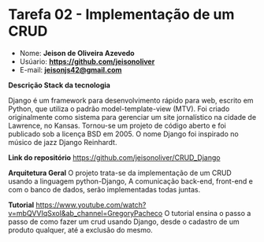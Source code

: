 # Tarefa 02 - Implementação de um CRUD

* Nome: **Jeison de Oliveira Azevedo**
* Usúario: **https://github.com/jeisonoliver**
* E-mail: **<jeisonjs42@gmail.com>**

**Descrição Stack da tecnologia**

Django é um framework para desenvolvimento rápido para web, escrito em Python, que utiliza o padrão model-template-view (MTV). Foi criado originalmente como sistema para gerenciar um site jornalístico na cidade de Lawrence, no Kansas. Tornou-se um projeto de código aberto e foi publicado sob a licença BSD em 2005. O nome Django foi inspirado no músico de jazz Django Reinhardt.

**Link do repositório**
https://github.com/jeisonoliver/CRUD_Django

**Arquitetura Geral**
O projeto trata-se da implementação de um CRUD usando a linguagem python-Django, A comunicação back-end, front-end e com o banco de dados, serão implementadas todas juntas.

**Tutorial**
https://www.youtube.com/watch?v=mbQVVIqSxoI&ab_channel=GregoryPacheco
O tutorial ensina o passo a passo de como fazer um crud usando Django, desde o cadastro de um produto qualquer, até a exclusão do mesmo.



